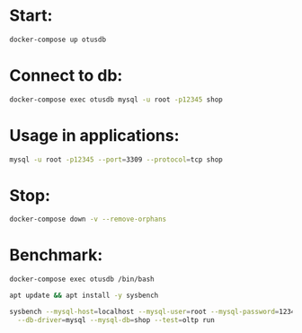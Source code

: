# Start:

```sh
docker-compose up otusdb
```

# Connect to db:

```sh
docker-compose exec otusdb mysql -u root -p12345 shop
```

# Usage in applications:

```sh
mysql -u root -p12345 --port=3309 --protocol=tcp shop
```

# Stop:

```sh
docker-compose down -v --remove-orphans
```

# Benchmark:

```sh
docker-compose exec otusdb /bin/bash

apt update && apt install -y sysbench

sysbench --mysql-host=localhost --mysql-user=root --mysql-password=12345 \
  --db-driver=mysql --mysql-db=shop --test=oltp run
```